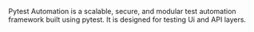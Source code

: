 Pytest Automation is a scalable, secure, and modular test automation framework built using pytest. It is designed for testing Ui and API layers.